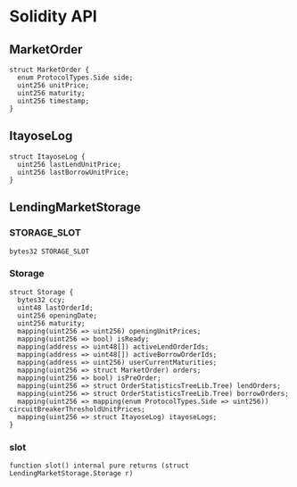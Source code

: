 # Solidity API

## MarketOrder

```solidity
struct MarketOrder {
  enum ProtocolTypes.Side side;
  uint256 unitPrice;
  uint256 maturity;
  uint256 timestamp;
}
```

## ItayoseLog

```solidity
struct ItayoseLog {
  uint256 lastLendUnitPrice;
  uint256 lastBorrowUnitPrice;
}
```

## LendingMarketStorage

### STORAGE_SLOT

```solidity
bytes32 STORAGE_SLOT
```

### Storage

```solidity
struct Storage {
  bytes32 ccy;
  uint48 lastOrderId;
  uint256 openingDate;
  uint256 maturity;
  mapping(uint256 => uint256) openingUnitPrices;
  mapping(uint256 => bool) isReady;
  mapping(address => uint48[]) activeLendOrderIds;
  mapping(address => uint48[]) activeBorrowOrderIds;
  mapping(address => uint256) userCurrentMaturities;
  mapping(uint256 => struct MarketOrder) orders;
  mapping(uint256 => bool) isPreOrder;
  mapping(uint256 => struct OrderStatisticsTreeLib.Tree) lendOrders;
  mapping(uint256 => struct OrderStatisticsTreeLib.Tree) borrowOrders;
  mapping(uint256 => mapping(enum ProtocolTypes.Side => uint256)) circuitBreakerThresholdUnitPrices;
  mapping(uint256 => struct ItayoseLog) itayoseLogs;
}
```

### slot

```solidity
function slot() internal pure returns (struct LendingMarketStorage.Storage r)
```

